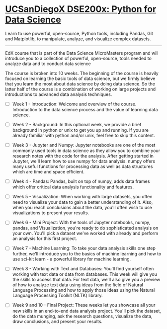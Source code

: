 # [UCSanDiegoX DSE200x: Python for Data Science](https://www.edx.org/course/python-data-science-uc-san-diegox-dse200x)

Learn to use powerful, open-source, Python tools, including Pandas, Git and Matplotlib, to manipulate, analyze, and visualize complex datasets.

---

EdX course that is part of the Data Science MicroMasters program and will introduce you to a collection of powerful, open-source, tools needed to analyze data and to conduct data science

The course is broken into 10 weeks.  The beginning of the course is heavily focused on learning the basic tools of data science, but we firmly believe that you learn the most about data science by doing data science.  So the latter half of the course is a combination of working on large projects and introductions to advanced data analysis techniques.

- [ ] Week 1 - Introduction:  Welcome and overview of the course.  Introduction to the data science process and the value of learning data science.

- [ ] Week 2 - Background:  In this optional week, we provide a brief background in python or unix to get you up and running.  If you are already familiar with python and/or unix, feel free to skip this content.

- [ ] Week 3 - Jupyter and Numpy:  Jupyter notebooks are one of the most commonly used tools in data science as they allow you to combine your research notes with the code for the analysis.  After getting started in Jupyter, we'll learn how to use numpy for data analysis.  numpy offers many useful functions for processing data as well as data structures which are time and space efficient.

- [ ] Week 4 - Pandas:  Pandas, built on top of numpy,  adds data frames which offer critical data analysis functionality and features.

- [ ] Week 5 - Visualization:  When working with large datasets, you often need to visualize your data to gain a better understanding of it. Also, when you reach conclusions about the data, you'll often wish to use visualizations to present your results.

- [ ] Week 6 - Mini Project:  With the tools of Jupyter notebooks, numpy, pandas, and Visualization, you're ready to do sophisticated analysis on your own.  You'll pick a dataset we've worked with already and perform an analysis for this first project.

- [ ] Week 7 - Machine Learning:  To take your data analysis skills one step further, we'll introduce you to the basics of machine learning and how to use sci-kit learn - a powerful library for machine learning.

- [ ] Week 8 - Working with Text and Databases:  You'll find yourself often working with text data or data from databases.  This week will give you the skills to access that data.  For text data, we'll also give you a preview of how to analyze text data using ideas from the field of Natural Language Processing and how to apply those ideas using the Natural Language Processing Toolkit (NLTK) library.

- [ ] Week 9 and 10 - Final Project:  These weeks let you showcase all your new skills in an end-to-end data analysis project.  You'll pick the dataset, do the data munging, ask the research questions, visualize the data, draw conclusions, and present your results. 
